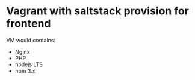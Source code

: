 Vagrant with saltstack provision for frontend
======

VM would contains:

* Nginx
* PHP
* nodejs LTS
* npm 3.x
